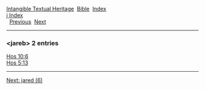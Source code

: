 [Intangible Textual Heritage](../../index)  [Bible](../index) 
[Index](index)   
[j Index](_j_)  
  [Previous](c06084)  [Next](c06086) 

------------------------------------------------------------------------

### &lt;jareb&gt; 2 entries

[Hos 10:6](../kjv/hos010.htm#006)  
[Hos 5:13](../kjv/hos005.htm#013)  

------------------------------------------------------------------------

[Next: jared (6)](c06086)
